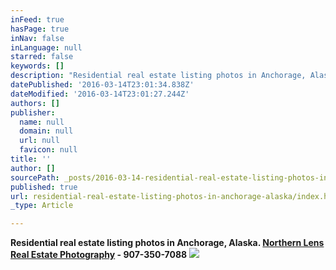```yaml
---
inFeed: true
hasPage: true
inNav: false
inLanguage: null
starred: false
keywords: []
description: "Residential real estate listing photos in Anchorage, Alaska. \_Northern Lens Real Estate Photography - 907-350-7088"
datePublished: '2016-03-14T23:01:34.838Z'
dateModified: '2016-03-14T23:01:27.244Z'
authors: []
publisher:
  name: null
  domain: null
  url: null
  favicon: null
title: ''
author: []
sourcePath: _posts/2016-03-14-residential-real-estate-listing-photos-in-anchorage-alaska.md
published: true
url: residential-real-estate-listing-photos-in-anchorage-alaska/index.html
_type: Article

---
```

**Residential real estate listing photos in Anchorage, Alaska. [Northern Lens Real Estate Photography][0] - 907-350-7088**
![](https://the-grid-user-content.s3-us-west-2.amazonaws.com/720cd9e1-ae95-458c-8898-9e16122d38b6.jpg)

[0]: www.northernlensphoto.com